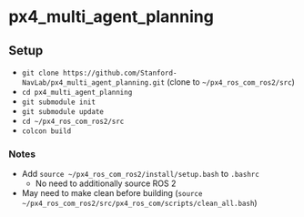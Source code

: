 # px4_multi_agent_planning

## Setup
 - `git clone https://github.com/Stanford-NavLab/px4_multi_agent_planning.git` (clone to `~/px4_ros_com_ros2/src`)
 - `cd px4_multi_agent_planning`
 - `git submodule init`
 - `git submodule update`
 - `cd ~/px4_ros_com_ros2/src`
 - `colcon build`

### Notes
 - Add `source ~/px4_ros_com_ros2/install/setup.bash` to `.bashrc`
   - No need to additionally source ROS 2
 - May need to make clean before building (`source ~/px4_ros_com_ros2/src/px4_ros_com/scripts/clean_all.bash`)
